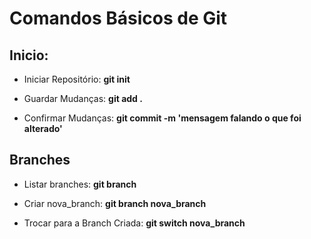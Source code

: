 # Comandos Básicos de Git
## Inicio:

- Iniciar Repositório:
**git init**

- Guardar Mudanças:
**git add .**

- Confirmar Mudanças:
**git commit -m 'mensagem falando o que foi alterado'**

## Branches
- Listar branches:
**git branch**

- Criar nova_branch:
**git branch nova_branch**

- Trocar para a Branch Criada:
**git switch nova_branch**
